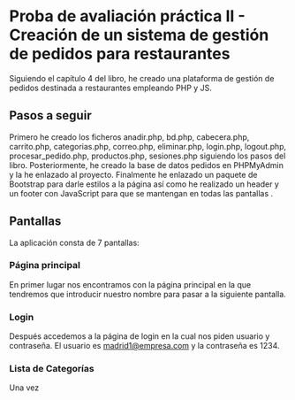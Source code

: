 # Proba de avaliación práctica II - Creación de un sistema de gestión de pedidos para restaurantes
Siguiendo el capítulo 4 del libro, he creado una plataforma de gestión de pedidos destinada a restaurantes empleando PHP y JS.
## Pasos a seguir
Primero he creado los ficheros anadir.php, bd.php, cabecera.php, carrito.php, categorias.php, correo.php, eliminar.php, login.php, logout.php, procesar_pedido.php, productos.php, sesiones.php siguiendo los pasos del libro.
Posteriormente, he creado la base de datos pedidos en PHPMyAdmin y la he enlazado al proyecto.
Finalmente he enlazado un paquete de Bootstrap para darle estilos a la página así como he realizado un header y un footer con JavaScript para que se mantengan en todas las pantallas .
## Pantallas
La aplicación consta de 7 pantallas:
### Página principal
En primer lugar nos encontramos con la página principal en la que tendremos que introducir nuestro nombre para pasar a la siguiente pantalla.
### Login
Después accedemos a la página de login en la cual nos piden usuario y contraseña. El usuario es madrid1@empresa.com y la contraseña es 1234.
### Lista de Categorías
Una vez 

